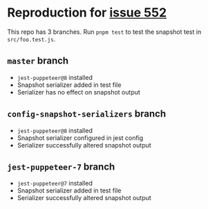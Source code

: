 # Reproduction for [issue 552]

This repo has 3 branches.
Run `pnpm test` to test the snapshot test in `src/foo.test.js`.

## `master` branch

- `jest-puppeteer@8` installed
- Snapshot serializer added in test file
- Serializer has no effect on snapshot output

## `config-snapshot-serializers` branch

- `jest-puppeteer@8` installed
- Snapshot serializer configured in jest config
- Serializer successfully altered snapshot output

## `jest-puppeteer-7` branch

- `jest-puppeteer@7` installed
- Snapshot serializer added in test file
- Serializer successfully altered snapshot output

[issue 552]: https://github.com/argos-ci/jest-puppeteer/issues/552
